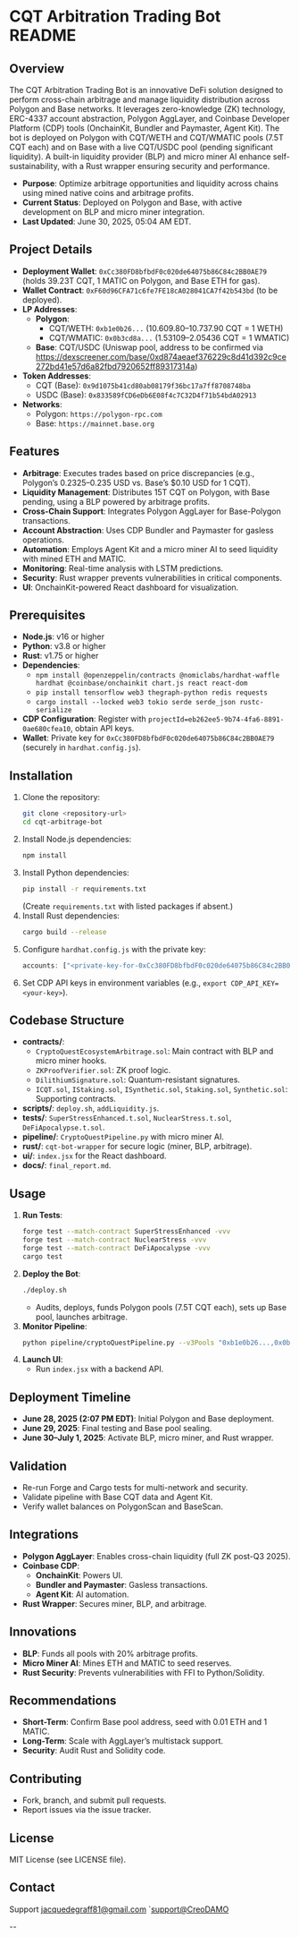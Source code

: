 # CQT Arbitration Trading Bot README

## Overview
The CQT Arbitration Trading Bot is an innovative DeFi solution designed to perform cross-chain arbitrage and manage liquidity distribution across Polygon and Base networks. It leverages zero-knowledge (ZK) technology, ERC-4337 account abstraction, Polygon AggLayer, and Coinbase Developer Platform (CDP) tools (OnchainKit, Bundler and Paymaster, Agent Kit). The bot is deployed on Polygon with CQT/WETH and CQT/WMATIC pools (7.5T CQT each) and on Base with a live CQT/USDC pool (pending significant liquidity). A built-in liquidity provider (BLP) and micro miner AI enhance self-sustainability, with a Rust wrapper ensuring security and performance.

- **Purpose**: Optimize arbitrage opportunities and liquidity across chains using mined native coins and arbitrage profits.
- **Current Status**: Deployed on Polygon and Base, with active development on BLP and micro miner integration.
- **Last Updated**: June 30, 2025, 05:04 AM EDT.

## Project Details
- **Deployment Wallet**: `0xCc380FD8bfbdF0c020de64075b86C84c2BB0AE79` (holds 39.23T CQT, 1 MATIC on Polygon, and Base ETH for gas).
- **Wallet Contract**: `0xF60d96CFA71c6fe7FE18cA028041CA7f42b543bd` (to be deployed).
- **LP Addresses**:
  - **Polygon**:
    - CQT/WETH: `0xb1e0b26...` (10.609.80–10.737.90 CQT = 1 WETH)
    - CQT/WMATIC: `0x0b3cd8a...` (1.53109–2.05436 CQT = 1 WMATIC)
  - **Base**: CQT/USDC (Uniswap pool, address to be confirmed via https://dexscreener.com/base/0xd874aeaef376229c8d41d392c9ce272bd41e57d6a82fbd7920652ff89317314a)
- **Token Addresses**:
  - CQT (Base): `0x9d1075b41cd80ab08179f36bc17a7ff8708748ba`
  - USDC (Base): `0x833589fCD6eDb6E08f4c7C32D4f71b54bdA02913`
- **Networks**:
  - Polygon: `https://polygon-rpc.com`
  - Base: `https://mainnet.base.org`

## Features
- **Arbitrage**: Executes trades based on price discrepancies (e.g., Polygon’s $0.2325–$0.235 USD vs. Base’s $0.10 USD for 1 CQT).
- **Liquidity Management**: Distributes 15T CQT on Polygon, with Base pending, using a BLP powered by arbitrage profits.
- **Cross-Chain Support**: Integrates Polygon AggLayer for Base-Polygon transactions.
- **Account Abstraction**: Uses CDP Bundler and Paymaster for gasless operations.
- **Automation**: Employs Agent Kit and a micro miner AI to seed liquidity with mined ETH and MATIC.
- **Monitoring**: Real-time analysis with LSTM predictions.
- **Security**: Rust wrapper prevents vulnerabilities in critical components.
- **UI**: OnchainKit-powered React dashboard for visualization.

## Prerequisites
- **Node.js**: v16 or higher
- **Python**: v3.8 or higher
- **Rust**: v1.75 or higher
- **Dependencies**:
  - `npm install @openzeppelin/contracts @nomiclabs/hardhat-waffle hardhat @coinbase/onchainkit chart.js react react-dom`
  - `pip install tensorflow web3 thegraph-python redis requests`
  - `cargo install --locked web3 tokio serde serde_json rustc-serialize`
- **CDP Configuration**: Register with `projectId=eb262ee5-9b74-4fa6-8891-0ae680cfea10`, obtain API keys.
- **Wallet**: Private key for `0xCc380FD8bfbdF0c020de64075b86C84c2BB0AE79` (securely in `hardhat.config.js`).

## Installation
1. Clone the repository:
   ```bash
   git clone <repository-url>
   cd cqt-arbitrage-bot
   ```
2. Install Node.js dependencies:
   ```bash
   npm install
   ```
3. Install Python dependencies:
   ```bash
   pip install -r requirements.txt
   ```
   (Create `requirements.txt` with listed packages if absent.)
4. Install Rust dependencies:
   ```bash
   cargo build --release
   ```
5. Configure `hardhat.config.js` with the private key:
   ```javascript
   accounts: ["<private-key-for-0xCc380FD8bfbdF0c020de64075b86C84c2BB0AE79>"]
   ```
6. Set CDP API keys in environment variables (e.g., `export CDP_API_KEY=<your-key>`).

## Codebase Structure
- **contracts/**:
  - `CryptoQuestEcosystemArbitrage.sol`: Main contract with BLP and micro miner hooks.
  - `ZKProofVerifier.sol`: ZK proof logic.
  - `DilithiumSignature.sol`: Quantum-resistant signatures.
  - `ICQT.sol`, `IStaking.sol`, `ISynthetic.sol`, `Staking.sol`, `Synthetic.sol`: Supporting contracts.
- **scripts/**: `deploy.sh`, `addLiquidity.js`.
- **tests/**: `SuperStressEnhanced.t.sol`, `NuclearStress.t.sol`, `DeFiApocalypse.t.sol`.
- **pipeline/**: `CryptoQuestPipeline.py` with micro miner AI.
- **rust/**: `cqt-bot-wrapper` for secure logic (miner, BLP, arbitrage).
- **ui/**: `index.jsx` for the React dashboard.
- **docs/**: `final_report.md`.

## Usage
1. **Run Tests**:
   ```bash
   forge test --match-contract SuperStressEnhanced -vvv
   forge test --match-contract NuclearStress -vvv
   forge test --match-contract DeFiApocalypse -vvv
   cargo test
   ```
2. **Deploy the Bot**:
   ```bash
   ./deploy.sh
   ```
   - Audits, deploys, funds Polygon pools (7.5T CQT each), sets up Base pool, launches arbitrage.
3. **Monitor Pipeline**:
   ```bash
   python pipeline/cryptoQuestPipeline.py --v3Pools "0xb1e0b26...,0x0b3cd8a...,<base-pool-address>" --crossChain "polygon:0x1F98431c8aD98523631AE4a59f267346ea31F984,base:0x33128a8fC17869897dcE68Ed026d694621f6FDfD" --agent-api https://api.cdp.coinbase.com/agent-kit
   ```
4. **Launch UI**:
   - Run `index.jsx` with a backend API.

## Deployment Timeline
- **June 28, 2025 (2:07 PM EDT)**: Initial Polygon and Base deployment.
- **June 29, 2025**: Final testing and Base pool sealing.
- **June 30–July 1, 2025**: Activate BLP, micro miner, and Rust wrapper.

## Validation
- Re-run Forge and Cargo tests for multi-network and security.
- Validate pipeline with Base CQT data and Agent Kit.
- Verify wallet balances on PolygonScan and BaseScan.

## Integrations
- **Polygon AggLayer**: Enables cross-chain liquidity (full ZK post-Q3 2025).
- **Coinbase CDP**:
  - **OnchainKit**: Powers UI.
  - **Bundler and Paymaster**: Gasless transactions.
  - **Agent Kit**: AI automation.
- **Rust Wrapper**: Secures miner, BLP, and arbitrage.

## Innovations
- **BLP**: Funds all pools with 20% arbitrage profits.
- **Micro Miner AI**: Mines ETH and MATIC to seed reserves.
- **Rust Security**: Prevents vulnerabilities with FFI to Python/Solidity.

## Recommendations
- **Short-Term**: Confirm Base pool address, seed with 0.01 ETH and 1 MATIC.
- **Long-Term**: Scale with AggLayer’s multistack support.
- **Security**: Audit Rust and Solidity code.

## Contributing
- Fork, branch, and submit pull requests.
- Report issues via the issue tracker.

## License
MIT License (see LICENSE file).

## Contact
Support jacquedegraff81@gmail.com `<support@CreoDAMO>

--
